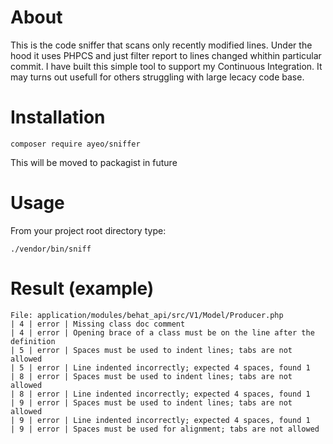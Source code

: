 About
=====

This is the code sniffer that scans only recently modified lines. Under the hood it uses PHPCS and just filter report to lines changed whithin particular commit. I have built this simple tool to support my Continuous Integration. It may turns out usefull for others struggling with large lecacy code base.

Installation
============

```
composer require ayeo/sniffer
```

This will be moved to packagist in future

Usage
=====

From your project root directory type:
```
./vendor/bin/sniff
```

Result (example)
================
```
File: application/modules/behat_api/src/V1/Model/Producer.php
| 4 | error	| Missing class doc comment
| 4 | error	| Opening brace of a class must be on the line after the definition
| 5 | error	| Spaces must be used to indent lines; tabs are not allowed
| 5 | error	| Line indented incorrectly; expected 4 spaces, found 1
| 8 | error	| Spaces must be used to indent lines; tabs are not allowed
| 8 | error	| Line indented incorrectly; expected 4 spaces, found 1
| 9 | error	| Spaces must be used to indent lines; tabs are not allowed
| 9 | error	| Line indented incorrectly; expected 4 spaces, found 1
| 9 | error	| Spaces must be used for alignment; tabs are not allowed
```
